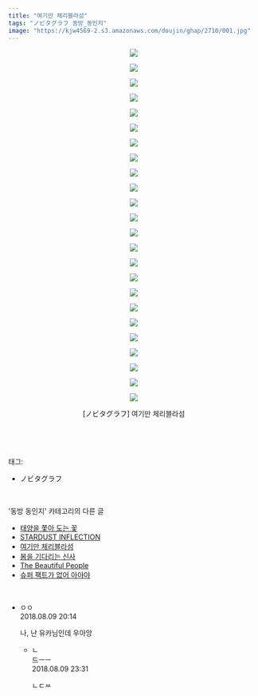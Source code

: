 ```yaml
---
title: "여기만 체리블라섬"
tags: "ノビタグラフ 동방_동인지"
image: "https://kjw4569-2.s3.amazonaws.com/doujin/ghap/2710/001.jpg"
---
```

<div class="article">
<p style="text-align: center; clear: none; float: none;"><img src="{{ site.imgserver9 }}/ghap/2710/001.jpg"/></p>
<p style="text-align: center; clear: none; float: none;"><img src="{{ site.imgserver9 }}/ghap/2710/002.jpg"/></p>
<p style="text-align: center; clear: none; float: none;"><img src="{{ site.imgserver9 }}/ghap/2710/003.jpg"/></p>
<p style="text-align: center; clear: none; float: none;"><img src="{{ site.imgserver9 }}/ghap/2710/004.jpg"/></p>
<p style="text-align: center; clear: none; float: none;"><img src="{{ site.imgserver9 }}/ghap/2710/005.jpg"/></p>
<p style="text-align: center; clear: none; float: none;"><img src="{{ site.imgserver9 }}/ghap/2710/006.jpg"/></p>
<p style="text-align: center; clear: none; float: none;"><img src="{{ site.imgserver9 }}/ghap/2710/007.jpg"/></p>
<p style="text-align: center; clear: none; float: none;"><img src="{{ site.imgserver9 }}/ghap/2710/008.jpg"/></p>
<p style="text-align: center; clear: none; float: none;"><img src="{{ site.imgserver9 }}/ghap/2710/009.jpg"/></p>
<p style="text-align: center; clear: none; float: none;"><img src="{{ site.imgserver9 }}/ghap/2710/010.jpg"/></p>
<p style="text-align: center; clear: none; float: none;"><img src="{{ site.imgserver9 }}/ghap/2710/011.jpg"/></p>
<p style="text-align: center; clear: none; float: none;"><img src="{{ site.imgserver9 }}/ghap/2710/012.jpg"/></p>
<p style="text-align: center; clear: none; float: none;"><img src="{{ site.imgserver9 }}/ghap/2710/013.jpg"/></p>
<p style="text-align: center; clear: none; float: none;"><img src="{{ site.imgserver9 }}/ghap/2710/014.jpg"/></p>
<p style="text-align: center; clear: none; float: none;"><img src="{{ site.imgserver9 }}/ghap/2710/015.jpg"/></p>
<p style="text-align: center; clear: none; float: none;"><img src="{{ site.imgserver9 }}/ghap/2710/016.jpg"/></p>
<p style="text-align: center; clear: none; float: none;"><img src="{{ site.imgserver9 }}/ghap/2710/017.jpg"/></p>
<p style="text-align: center; clear: none; float: none;"><img src="{{ site.imgserver9 }}/ghap/2710/018.jpg"/></p>
<p style="text-align: center; clear: none; float: none;"><img src="{{ site.imgserver9 }}/ghap/2710/019.jpg"/></p>
<p style="text-align: center; clear: none; float: none;"><img src="{{ site.imgserver9 }}/ghap/2710/020.jpg"/></p>
<p style="text-align: center; clear: none; float: none;"><img src="{{ site.imgserver9 }}/ghap/2710/021.jpg"/></p>
<p style="text-align: center; clear: none; float: none;"><img src="{{ site.imgserver9 }}/ghap/2710/022.jpg"/></p>
<p style="text-align: center; clear: none; float: none;"><img src="{{ site.imgserver9 }}/ghap/2710/023.jpg"/></p>
<p style="text-align: center; clear: none; float: none;"><img src="{{ site.imgserver9 }}/ghap/2710/024.jpg"/></p>
<p style="text-align: center; clear: none; float: none;">[ノビタグラフ] 여기만 체리블라섬</p>
<p><br/></p>
</div><br/>
<div class="tagTrail">
<p>태그: </p>
<ul>
<li>ノビタグラフ</li>
</ul>
</div><br/>
<div class="another">
<p>'동방 동인지' 카테고리의 다른 글</p>
<ul>
<li><a href="/ghap_2712">태양을 쫓아 도는 꽃</a></li>
<li><a href="/ghap_2711">STARDUST INFLECTION</a></li>
<li><a href="/ghap_2710">여기만 체리블라섬</a></li>
<li><a href="/ghap_2709">봄을 기다리는 신사</a></li>
<li><a href="/ghap_2708">The Beautiful People</a></li>
<li><a href="/ghap_2707">슈퍼 팩트가 없어 아야야</a></li>
</ul>
</div><br/>
<div class="cb_module cb_fluid">
<div class="cb_wrt cb_profile">
<div class="comment">
<ul>
<li class="cb_thumb_off" id="comment15304552">
<div class="cb_comment_area">
<div class="cb_info_area">
<div class="cb_section">
<span class="cb_nick_name">ㅇㅇ</span>
</div>
<div class="cb_section">
<span class="cb_date">2018.08.09 20:14 </span>
</div>
</div>
<div class="cb_dsc_comment">
<p class="cb_dsc">
											나, 난 유카님인데 우아앙
										</p>
</div>
<ul>
<li class="cb_thumb_off" id="comment15304660">
<span class="cb_bu_subnode">ㄴ</span>
<div class="cb_comment_area">
<div class="cb_info_area">
<div class="cb_section">
<span class="cb_nick_name">드ㅡㅡ</span>
</div>
<div class="cb_section">
<span class="cb_date">2018.08.09 23:31 </span>
</div>
</div>
<div class="cb_dsc_comment">
<p class="cb_dsc">
																ㄴㄷㅆ
															</p>
</div>
</div>
</li>
</ul>
</div></li>
</ul>
</div>
</div><!-- commentList close -->
</div><br/>
